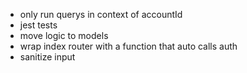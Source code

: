 - only run querys in context of accountId
- jest tests
- move logic to models
- wrap index router with a function that auto calls auth
- sanitize input